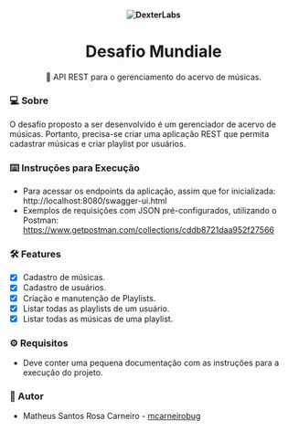 <h4 align="center">
 <img alt="DexterLabs" src="https://dotandline.net/wp-content/uploads/2017/02/1_cjVLaOQMFesYKvf0AOYp0A-1210x642.jpeg" with="100%">
</h4>
 
<h1 align="center">Desafio Mundiale</h1>

<p align="center">🚀 API REST para o gerenciamento do acervo de músicas. </p>

### 💻 Sobre 

O desafio proposto a ser desenvolvido é um gerenciador de acervo de músicas. Portanto, precisa-se criar uma aplicação REST que permita cadastrar músicas e criar playlist por usuários.

### ⌨️ Instruções para Execução 

- Para acessar os endpoints da aplicação, assim que for inicializada: http://localhost:8080/swagger-ui.html
- Exemplos de requisições com JSON pré-configurados, utilizando o Postman: https://www.getpostman.com/collections/cddb8721daa952f27566

### 🛠 Features

- [X] Cadastro de músicas.
- [X] Cadastro de usuários.
- [X] Criação e manutenção de Playlists.
- [X] Listar todas as playlists de um usuário.
- [X] Listar todas as músicas de uma playlist.

### ⚙️ Requisitos

- Deve conter uma pequena documentação com as instruções para a execução do projeto.

### :bust_in_silhouette: Autor

* Matheus Santos Rosa Carneiro - [mcarneirobug](https://github.com/mcarneirobug)

